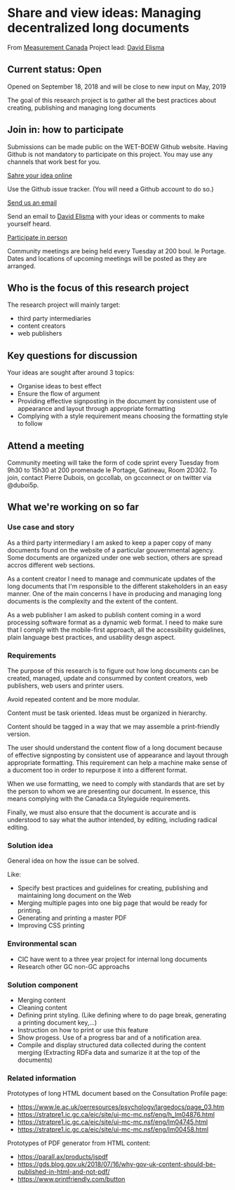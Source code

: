 # Share and view ideas: Managing decentralized long documents
From [Measurement Canada](https://www.canada.ca/measurement-canada) Project lead: [David Elisma](david.elisma@canada.ca)

## Current status: Open
Opened on September 18, 2018 and will be close to new input on May, 2019

The goal of this research project is to gather all the best practices about creating, publishing and managing long documents

## Join in: how to participate
Submissions can be made public on the WET-BOEW Github website. Having Github is not mandatory to participate on this project. You may use any channels that work best for you.

[Sahre your idea online](https://github.com/delisma/wet-boew-documentation/issues/new)

Use the Github issue tracker. (You will need a Github account to do so.)

[Send us an email](david.elisma@canada.ca)

Send an email to [David Elisma](david.elisma@canada.ca) with your ideas or comments to make yourself heard.

[Participate in person](http://wet-boew.github.io/wet-boew/docs/start-en.html#wet-boew-code-sprint)

Community meetings are being held every Tuesday at 200 boul. le Portage. Dates and locations of upcoming meetings will be posted as they are arranged.

## Who is the focus of this research project
The research project will mainly target:
* third party intermediaries
* content creators
* web publishers

## Key questions for discussion
Your ideas are sought after around 3 topics:
* Organise ideas to best effect
* Ensure the flow of argument
* Providing effective signposting in the document by consistent use of appearance and layout through appropriate formatting
* Complying with a style requirement means choosing the formatting style to follow

## Attend a meeting
Community meeting will take the form of code sprint every Tuesday from 9h30 to 15h30 at 200 promenade le Portage, Gatineau, Room 2D302. To join, contact Pierre Dubois, on gccollab, on gcconnect or on twitter via @duboi5p.

## What we're working on so far
### Use case and story

As a third party intermediary I am asked to keep a paper copy of many documents found on the website of a particular gouvernmental agency. Some documents are organized under one web section, others are spread accros different web sections.

As a content creator I need to manage and communicate updates of the long documents that I'm responsible to the different stakeholders in an easy manner. One of the main concerns I have in producing and managing long documents is the complexity and the extent of the content.

As a web publisher I am asked to publish content coming in a word processing software format as a dynamic web format. I need to make sure that I comply with the mobile-first approach, all the accessibility guidelines, plain language best practices, and usability desgn aspect.

### Requirements

The purpose of this research is to figure out how long documents can be created, managed, update and consummed by content creators, web publishers, web users and printer users.

Avoid repeated content and be more modular.

Content must be task oriented. Ideas must be organized in hierarchy.

Content should be tagged in a way that we may assemble a print-friendly version.

The user should understand the content flow of a long document because of effective signposting by consistent use of appearance and layout through appropriate formatting. This requirement can help a machine make sense of a ducoment too in order to repurpose it into a different format.

When we use formatting, we need to comply with standards that are set by the person to whom we are presenting our document. In essence, this means complying with the Canada.ca Styleguide requirements.

Finally, we must also ensure that the document is accurate and is understood to say what the author intended, by editing, including radical editing.

### Solution idea

General idea on how the issue can be solved.

Like:
* Specify best practices and guidelines for creating, publishing and maintaining long document on the Web
* Merging multiple pages into one big page that would be ready for printing.
* Generating and printing a master PDF
* Improving CSS printing

### Environmental scan

* CIC have went to a three year project for internal long documents
* Research other GC non-GC approachs

### Solution component

* Merging content
* Cleaning content
* Defining print styling. (Like defining where to do page break, generating a printing document key,...)
* Instruction on how to print or use this feature
* Show progess. Use of a progress bar and of a notification area.
* Compile and display structured data collected during the content merging (Extracting RDFa data and sumarize it at the top of the documents)

### Related information

Prototypes of long HTML document based on the Consultation Profile page:
* https://www.le.ac.uk/oerresources/psychology/largedocs/page_03.htm
* https://stratpre1.ic.gc.ca/eic/site/ui-mc-mc.nsf/eng/h_lm04876.html
* https://stratpre1.ic.gc.ca/eic/site/ui-mc-mc.nsf/eng/lm04745.html
* https://stratpre1.ic.gc.ca/eic/site/ui-mc-mc.nsf/eng/lm00458.html

Prototypes of PDF generator from HTML content:
* https://parall.ax/products/jspdf
* https://gds.blog.gov.uk/2018/07/16/why-gov-uk-content-should-be-published-in-html-and-not-pdf/
* https://www.printfriendly.com/button
